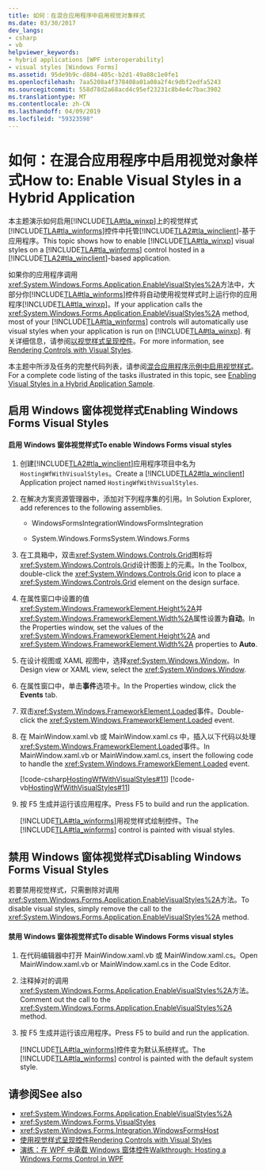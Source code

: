 ```yaml
---
title: 如何：在混合应用程序中启用视觉对象样式
ms.date: 03/30/2017
dev_langs:
- csharp
- vb
helpviewer_keywords:
- hybrid applications [WPF interoperability]
- visual styles [Windows Forms]
ms.assetid: 95de9b9c-d804-405c-b2d1-49a88c1e0fe1
ms.openlocfilehash: 7aa5208a4f378408a01a08a2f4c9dbf2edfa5243
ms.sourcegitcommit: 558d78d2a68acd4c95ef23231c8b4e4c7bac3902
ms.translationtype: MT
ms.contentlocale: zh-CN
ms.lasthandoff: 04/09/2019
ms.locfileid: "59323598"
---
```

# <a name="how-to-enable-visual-styles-in-a-hybrid-application"></a><span data-ttu-id="b097e-102">如何：在混合应用程序中启用视觉对象样式</span><span class="sxs-lookup"><span data-stu-id="b097e-102">How to: Enable Visual Styles in a Hybrid Application</span></span>
<span data-ttu-id="b097e-103">本主题演示如何启用[!INCLUDE[TLA#tla_winxp](../../../../includes/tlasharptla-winxp-md.md)]上的视觉样式[!INCLUDE[TLA#tla_winforms](../../../../includes/tlasharptla-winforms-md.md)]控件中托管[!INCLUDE[TLA2#tla_winclient](../../../../includes/tla2sharptla-winclient-md.md)]-基于应用程序。</span><span class="sxs-lookup"><span data-stu-id="b097e-103">This topic shows how to enable [!INCLUDE[TLA#tla_winxp](../../../../includes/tlasharptla-winxp-md.md)] visual styles on a [!INCLUDE[TLA#tla_winforms](../../../../includes/tlasharptla-winforms-md.md)] control hosted in a [!INCLUDE[TLA2#tla_winclient](../../../../includes/tla2sharptla-winclient-md.md)]-based application.</span></span>  
  
 <span data-ttu-id="b097e-104">如果你的应用程序调用<xref:System.Windows.Forms.Application.EnableVisualStyles%2A>方法中，大部分你[!INCLUDE[TLA#tla_winforms](../../../../includes/tlasharptla-winforms-md.md)]控件将自动使用视觉样式时上运行你的应用程序[!INCLUDE[TLA#tla_winxp](../../../../includes/tlasharptla-winxp-md.md)]。</span><span class="sxs-lookup"><span data-stu-id="b097e-104">If your application calls the <xref:System.Windows.Forms.Application.EnableVisualStyles%2A> method, most of your [!INCLUDE[TLA#tla_winforms](../../../../includes/tlasharptla-winforms-md.md)] controls will automatically use visual styles when your application is run on [!INCLUDE[TLA#tla_winxp](../../../../includes/tlasharptla-winxp-md.md)].</span></span> <span data-ttu-id="b097e-105">有关详细信息，请参阅[以视觉样式呈现控件](../../winforms/controls/rendering-controls-with-visual-styles.md)。</span><span class="sxs-lookup"><span data-stu-id="b097e-105">For more information, see [Rendering Controls with Visual Styles](../../winforms/controls/rendering-controls-with-visual-styles.md).</span></span>  
  
 <span data-ttu-id="b097e-106">本主题中所涉及任务的完整代码列表，请参阅[混合应用程序示例中启用视觉样式](https://go.microsoft.com/fwlink/?LinkID=159986)。</span><span class="sxs-lookup"><span data-stu-id="b097e-106">For a complete code listing of the tasks illustrated in this topic, see [Enabling Visual Styles in a Hybrid Application Sample](https://go.microsoft.com/fwlink/?LinkID=159986).</span></span>  
  
## <a name="enabling-windows-forms-visual-styles"></a><span data-ttu-id="b097e-107">启用 Windows 窗体视觉样式</span><span class="sxs-lookup"><span data-stu-id="b097e-107">Enabling Windows Forms Visual Styles</span></span>  
  
#### <a name="to-enable-windows-forms-visual-styles"></a><span data-ttu-id="b097e-108">启用 Windows 窗体视觉样式</span><span class="sxs-lookup"><span data-stu-id="b097e-108">To enable Windows Forms visual styles</span></span>  
  
1. <span data-ttu-id="b097e-109">创建[!INCLUDE[TLA2#tla_winclient](../../../../includes/tla2sharptla-winclient-md.md)]应用程序项目中名为`HostingWfWithVisualStyles`。</span><span class="sxs-lookup"><span data-stu-id="b097e-109">Create a [!INCLUDE[TLA2#tla_winclient](../../../../includes/tla2sharptla-winclient-md.md)] Application project named `HostingWfWithVisualStyles`.</span></span>  
  
2. <span data-ttu-id="b097e-110">在解决方案资源管理器中，添加对下列程序集的引用。</span><span class="sxs-lookup"><span data-stu-id="b097e-110">In Solution Explorer, add references to the following assemblies.</span></span>  
  
    -   <span data-ttu-id="b097e-111">WindowsFormsIntegration</span><span class="sxs-lookup"><span data-stu-id="b097e-111">WindowsFormsIntegration</span></span>  
  
    -   <span data-ttu-id="b097e-112">System.Windows.Forms</span><span class="sxs-lookup"><span data-stu-id="b097e-112">System.Windows.Forms</span></span>  
  
3. <span data-ttu-id="b097e-113">在工具箱中，双击<xref:System.Windows.Controls.Grid>图标将<xref:System.Windows.Controls.Grid>设计图面上的元素。</span><span class="sxs-lookup"><span data-stu-id="b097e-113">In the Toolbox, double-click the <xref:System.Windows.Controls.Grid> icon to place a <xref:System.Windows.Controls.Grid> element on the design surface.</span></span>  
  
4. <span data-ttu-id="b097e-114">在属性窗口中设置的值<xref:System.Windows.FrameworkElement.Height%2A>并<xref:System.Windows.FrameworkElement.Width%2A>属性设置为**自动**。</span><span class="sxs-lookup"><span data-stu-id="b097e-114">In the Properties window, set the values of the <xref:System.Windows.FrameworkElement.Height%2A> and <xref:System.Windows.FrameworkElement.Width%2A> properties to **Auto**.</span></span>  
  
5. <span data-ttu-id="b097e-115">在设计视图或 XAML 视图中，选择<xref:System.Windows.Window>。</span><span class="sxs-lookup"><span data-stu-id="b097e-115">In Design view or XAML view, select the <xref:System.Windows.Window>.</span></span>  
  
6. <span data-ttu-id="b097e-116">在属性窗口中，单击**事件**选项卡。</span><span class="sxs-lookup"><span data-stu-id="b097e-116">In the Properties window, click the **Events** tab.</span></span>  
  
7. <span data-ttu-id="b097e-117">双击<xref:System.Windows.FrameworkElement.Loaded>事件。</span><span class="sxs-lookup"><span data-stu-id="b097e-117">Double-click the <xref:System.Windows.FrameworkElement.Loaded> event.</span></span>
  
8. <span data-ttu-id="b097e-118">在 MainWindow.xaml.vb 或 MainWindow.xaml.cs 中，插入以下代码以处理<xref:System.Windows.FrameworkElement.Loaded>事件。</span><span class="sxs-lookup"><span data-stu-id="b097e-118">In MainWindow.xaml.vb or MainWindow.xaml.cs, insert the following code to handle the <xref:System.Windows.FrameworkElement.Loaded> event.</span></span>  
  
     [!code-csharp[HostingWfWithVisualStyles#11](~/samples/snippets/csharp/VS_Snippets_Wpf/HostingWfWithVisualStyles/CSharp/HostingWfWithVisualStyles/Window1.xaml.cs#11)]
     [!code-vb[HostingWfWithVisualStyles#11](~/samples/snippets/visualbasic/VS_Snippets_Wpf/HostingWfWithVisualStyles/VisualBasic/HostingWfWithVisualStyles/Window1.xaml.vb#11)]  
  
9. <span data-ttu-id="b097e-119">按 F5 生成并运行该应用程序。</span><span class="sxs-lookup"><span data-stu-id="b097e-119">Press F5 to build and run the application.</span></span>  
  
     <span data-ttu-id="b097e-120">[!INCLUDE[TLA#tla_winforms](../../../../includes/tlasharptla-winforms-md.md)]用视觉样式绘制控件。</span><span class="sxs-lookup"><span data-stu-id="b097e-120">The [!INCLUDE[TLA#tla_winforms](../../../../includes/tlasharptla-winforms-md.md)] control is painted with visual styles.</span></span>  
  
## <a name="disabling-windows-forms-visual-styles"></a><span data-ttu-id="b097e-121">禁用 Windows 窗体视觉样式</span><span class="sxs-lookup"><span data-stu-id="b097e-121">Disabling Windows Forms Visual Styles</span></span>  
 <span data-ttu-id="b097e-122">若要禁用视觉样式，只需删除对调用<xref:System.Windows.Forms.Application.EnableVisualStyles%2A>方法。</span><span class="sxs-lookup"><span data-stu-id="b097e-122">To disable visual styles, simply remove the call to the <xref:System.Windows.Forms.Application.EnableVisualStyles%2A> method.</span></span>  
  
#### <a name="to-disable-windows-forms-visual-styles"></a><span data-ttu-id="b097e-123">禁用 Windows 窗体视觉样式</span><span class="sxs-lookup"><span data-stu-id="b097e-123">To disable Windows Forms visual styles</span></span>  
  
1. <span data-ttu-id="b097e-124">在代码编辑器中打开 MainWindow.xaml.vb 或 MainWindow.xaml.cs。</span><span class="sxs-lookup"><span data-stu-id="b097e-124">Open MainWindow.xaml.vb or MainWindow.xaml.cs in the Code Editor.</span></span>  
  
2. <span data-ttu-id="b097e-125">注释掉对的调用<xref:System.Windows.Forms.Application.EnableVisualStyles%2A>方法。</span><span class="sxs-lookup"><span data-stu-id="b097e-125">Comment out the call to the <xref:System.Windows.Forms.Application.EnableVisualStyles%2A> method.</span></span>  
  
3. <span data-ttu-id="b097e-126">按 F5 生成并运行该应用程序。</span><span class="sxs-lookup"><span data-stu-id="b097e-126">Press F5 to build and run the application.</span></span>  
  
     <span data-ttu-id="b097e-127">[!INCLUDE[TLA#tla_winforms](../../../../includes/tlasharptla-winforms-md.md)]控件变为默认系统样式。</span><span class="sxs-lookup"><span data-stu-id="b097e-127">The [!INCLUDE[TLA#tla_winforms](../../../../includes/tlasharptla-winforms-md.md)] control is painted with the default system style.</span></span>  
  
## <a name="see-also"></a><span data-ttu-id="b097e-128">请参阅</span><span class="sxs-lookup"><span data-stu-id="b097e-128">See also</span></span>

- <xref:System.Windows.Forms.Application.EnableVisualStyles%2A>
- <xref:System.Windows.Forms.VisualStyles>
- <xref:System.Windows.Forms.Integration.WindowsFormsHost>
- [<span data-ttu-id="b097e-129">使用视觉样式呈现控件</span><span class="sxs-lookup"><span data-stu-id="b097e-129">Rendering Controls with Visual Styles</span></span>](../../winforms/controls/rendering-controls-with-visual-styles.md)
- [<span data-ttu-id="b097e-130">演练：在 WPF 中承载 Windows 窗体控件</span><span class="sxs-lookup"><span data-stu-id="b097e-130">Walkthrough: Hosting a Windows Forms Control in WPF</span></span>](walkthrough-hosting-a-windows-forms-control-in-wpf.md)
